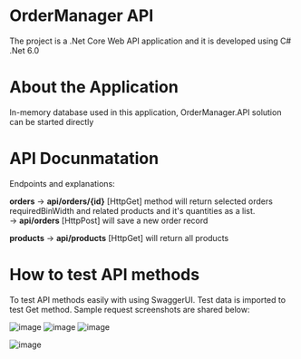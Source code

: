 # OrderManager API
The project is a .Net Core Web API application and it is developed using C# .Net 6.0

# About the Application
In-memory database used in this application, OrderManager.API solution can be started directly

# API Docunmatation
Endpoints and explanations:

**orders**
-> **api/orders/{id}**  [HttpGet] method will return selected orders requiredBinWidth and related products and it's quantities as a list.\
-> **api/orders**   [HttpPost] will save a new order record

**products**
-> **api/products** [HttpGet] will return all products

# How to test API methods
To test API methods easily with using SwaggerUI. Test data is imported to test Get method. Sample request screenshots are shared below:

![image](https://user-images.githubusercontent.com/9204813/153308792-a2d62b5b-2eb8-4af7-8e7a-0ab3e7335efa.png)
![image](https://user-images.githubusercontent.com/9204813/153308891-08f7b6a6-8117-4e86-90fa-fdf01026a362.png)
![image](https://user-images.githubusercontent.com/9204813/153308911-1bc07baa-11d8-4eb6-b81d-857cfe5b5997.png)

![image](https://user-images.githubusercontent.com/9204813/153369568-37f263d9-7637-4f9c-9ecf-10142588c319.png)



